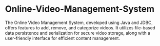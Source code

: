# Online-Video-Management-System
The Online Video Management System, developed using Java and JDBC, offers features to add, remove, and categorize videos. It utilizes file-based data persistence and serialization for secure video storage, along with a user-friendly interface for efficient content management.
